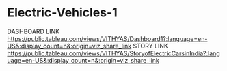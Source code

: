 # Electric-Vehicles-1
DASHBOARD LINK https://public.tableau.com/views/VITHYAS/Dashboard1?:language=en-US&:display_count=n&:origin=viz_share_link
STORY LINK https://public.tableau.com/views/VITHYAS/StoryofElectricCarsinIndia?:language=en-US&:display_count=n&:origin=viz_share_link
